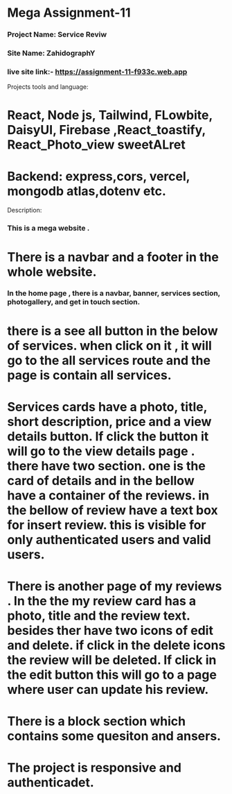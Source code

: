 # Mega Assignment-11

### Project Name: Service Reviw

### Site Name: ZahidographY

### live site link:- https://assignment-11-f933c.web.app

Projects tools and language:

# React, Node js, Tailwind, FLowbite, DaisyUI, Firebase ,React_toastify, React_Photo_view sweetALret

# Backend: express,cors, vercel, mongodb atlas,dotenv etc.

Description:

### This is a mega website .

# There is a navbar and a footer in the whole website.

### In the home page , there is a navbar, banner, services section, photogallery, and get in touch section.

# there is a see all button in the below of services. when click on it , it will go to the all services route and the page is contain all services.

# Services cards have a photo, title, short description, price and a view details button. If click the button it will go to the view details page . there have two section. one is the card of details and in the bellow have a container of the reviews. in the bellow of review have a text box for insert review. this is visible for only authenticated users and valid users.

# There is another page of my reviews . In the the my review card has a photo, title and the review text. besides ther have two icons of edit and delete. if click in the delete icons the review will be deleted. If click in the edit button this will go to a page where user can update his review.

# There is a block section which contains some quesiton and ansers.

# The project is responsive and authenticadet.
